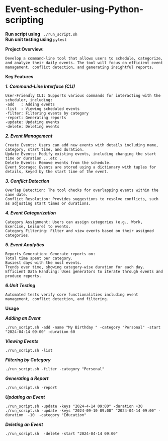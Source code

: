 # Event-scheduler-using-Python-scripting

**Run script using**  ``` ./run_script.sh```  
**Run unit testing using**  ```pytest ```   


**Project Overview:**

``
Develop a command-line tool that allows users to schedule, categorize, and analyze their daily events. The tool will focus on efficient event management, conflict detection, and generating insightful reports.
``


**Key Features**

***1. Command-Line Interface (CLI)***
```
User-Friendly CLI: Supports various commands for interacting with the scheduler, including:
-add   : Adding events 
-list  : Viewing scheduled events 
-filter: Filtering events by category
-report: Generating reports         
-update: Updating events           
-delete: Deleting events  

```

***2. Event Management***
```
Create Events: Users can add new events with details including name, category, start time, and duration.
Update Events: Modify existing events, including changing the start time or duration ...etc .
Delete Events: Remove events from the schedule.
Event Storage: Events are stored using a dictionary with tuples for details, keyed by the start time of the event.

```

***3. Conflict Detection***
```
Overlap Detection: The tool checks for overlapping events within the same date.
Conflict Resolution: Provides suggestions to resolve conflicts, such as adjusting start times or durations.
```
***4. Event Categorization***
```
Category Assignment: Users can assign categories (e.g., Work, Exercise, Leisure) to events.
Category Filtering: Filter and view events based on their assigned categories.
```
***5. Event Analytics***
```
Reports Generation: Generate reports on:
Total time spent per category.
Busiest days with the most events.
Trends over time, showing category-wise duration for each day.
Efficient Data Handling: Uses generators to iterate through events and produce reports.
```


***6.Unit Testing***
```
Automated tests verify core functionalities including event management, conflict detection, and filtering.

```


**Usage**


***Adding an Event***
```
./run_script.sh -add -name "My Birthday " -category "Personal" -start "2024-04-14 09:00" -duration 60
```
***Viewing Events***
```
./run_script.sh -list

```

***Filtering by Category***
```
./run_script.sh -filter -category "Personal"

```
***Generating a Report***
```
./run_script.sh -report
```

***Updating an Event***
```
./run_script.sh -update -keys "2024-4-14 09:00" -duration +30
./run_script.sh -update -keys "2024-09-10 09:00" "2024-04-14 09:00" -duration  -10  -category "Education"
```

***Deleting an Event***
```
./run_script.sh  -delete -start "2024-04-14 09:00"

```
